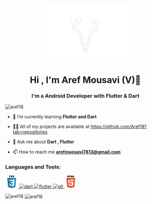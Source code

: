 <div align="center">
  <img src="https://github.com/Aref18/Aref18/blob/main/VIC.png?raw=true" height="180" />
</div>


<h1 align="center">Hi , I'm Aref Mousavi (V)👋</h1>
<h3 align="center">I'm a Android Developer with Flutter & Dart</h3>

<p align="left"> <img src="https://komarev.com/ghpvc/?username=aref18&label=Profile%20views&color=0e75b6&style=flat" alt="aref18" /> </p>

- 🌱 I’m currently learning **Flutter and Dart**

- 👨‍💻 All of my projects are available at https://github.com/Aref18?tab=repositories

- 💬 Ask me about **Dart , Flutter**

- 📫 How to reach me **arefmoosavi7813@gmail.com**


<p align="left">
</p>

<h3 align="left">Languages and Tools:</h3>
<p align="left"> <a href="https://www.w3schools.com/css/" target="_blank" rel="noreferrer"> <img src="https://raw.githubusercontent.com/devicons/devicon/master/icons/css3/css3-original-wordmark.svg" alt="css3" width="40" height="40"/> </a> <a href="https://dart.dev" target="_blank" rel="noreferrer"> <img src="https://www.vectorlogo.zone/logos/dartlang/dartlang-icon.svg" alt="dart" width="40" height="40"/> </a> <a href="https://flutter.dev" target="_blank" rel="noreferrer"> <img src="https://www.vectorlogo.zone/logos/flutterio/flutterio-icon.svg" alt="flutter" width="40" height="40"/> </a> <a href="https://git-scm.com/" target="_blank" rel="noreferrer"> <img src="https://www.vectorlogo.zone/logos/git-scm/git-scm-icon.svg" alt="git" width="40" height="40"/> </a> <a href="https://www.w3.org/html/" target="_blank" rel="noreferrer"> <img src="https://raw.githubusercontent.com/devicons/devicon/master/icons/html5/html5-original-wordmark.svg" alt="html5" width="40" height="40"/> </a> </p>

<p><img align="left" src="https://github-readme-stats.vercel.app/api/top-langs?username=aref18&show_icons=true&locale=en&layout=compact" alt="aref18" /></p>

<p>&nbsp;<img align="center" src="https://github-readme-stats.vercel.app/api?username=aref18&show_icons=true&locale=en" alt="aref18" /></p>


